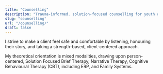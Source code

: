 ```yaml
---
title: "Counselling"
description: "Trauma-informed, solution-focused counselling for youth and adults in Greater Victoria. Person-centred, SFBT, Narrative, CBT/ERP, and Family Systems."
slug: "counselling"
url: "/counselling/"
draft: false
---
```


<p>I strive to make a client feel safe and comfortable by listening, honouring their story, and taking a strength-based, client-centered approach.</p>

<p>My theoretical orientation is mixed modalities, drawing upon person-centered, Solution Focused Brief Therapy, Narrative Therapy, Cognitive Behavioural Therapy (CBT), including ERP, and Family Systems.</p>
